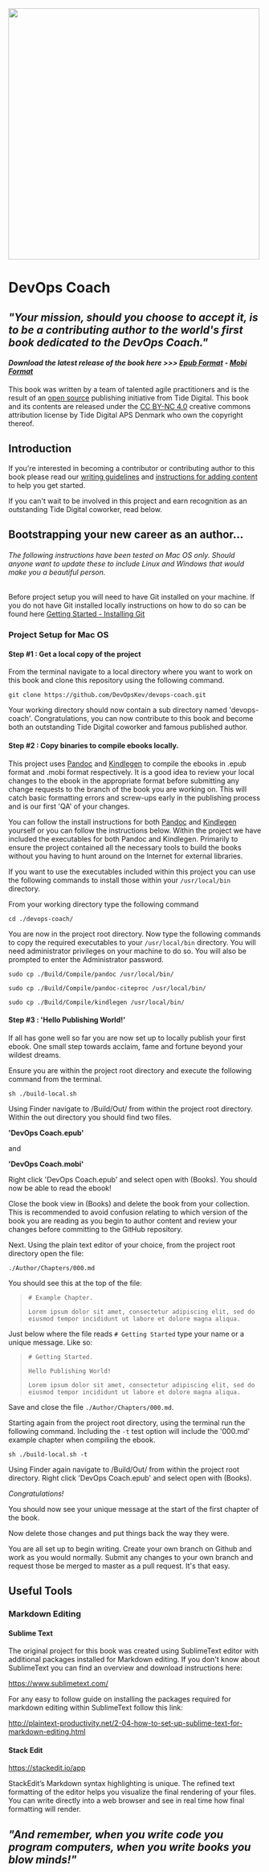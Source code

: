 <img height="500px" src="../../blob/master/Design/devops-coach-mockup.png" />


# DevOps Coach

## *"Your mission, should you choose to accept it, is to be a contributing author to the world's first book dedicated to the DevOps Coach."*

#### *Download the latest release of the book here >>> <a href="xxx">Epub Format</a> - <a href="xxx">Mobi Format</a>*



This book was written by a team of talented agile practitioners and is the result of an <a href="https://en.wikipedia.org/wiki/Open_source">open source</a> publishing initiative from Tide Digital. This book and its contents are released under the <a href="https://creativecommons.org/licenses/by-nc/4.0/" target="_blank">CC BY-NC 4.0</a> creative commons attribution license by Tide Digital APS Denmark who own the copyright thereof.

## Introduction

If you're interested in becoming a contributor or contributing author to this book please read our <a href="../../blob/master/writing-guidelines.md">writing guidelines</a> and <a href="../../blob/master/adding-content-instructions.md">instructions for adding content</a> to help you get started.

If you can't wait to be involved in this project and earn recognition as an outstanding Tide Digital coworker, read below.

## Bootstrapping your new career as an author...
###### The following instructions have been tested on Mac OS only. Should anyone want to update these to include Linux and Windows that would make you a beautiful person.

Before project setup you will need to have Git installed on your machine. If you do not have Git installed locally instructions on how to do so can be found here <a href="https://git-scm.com/book/en/v2/Getting-Started-Installing-Git">Getting Started - Installing Git</a>

### Project Setup for Mac OS

#### Step #1 : Get a local copy of the project
From the terminal navigate to a local directory where you want to work on this book and clone this repository using the following command. 

`git clone https://github.com/DevOpsKev/devops-coach.git`

Your working directory should now contain a sub directory named 'devops-coach'. Congratulations, you can now contribute to this book and become both an outstanding Tide Digital coworker and famous published author.

#### Step #2 : Copy binaries to compile ebooks locally.

This project uses <a href="https://github.com/jgm/pandoc" target="_blank">Pandoc</a> and <a href="https://www.amazon.com/gp/feature.html?ie=UTF8&docId=1000765211" target="_blank">Kindlegen</a> to compile the ebooks in .epub format and .mobi format respectively. It is a good idea to review your local changes to the ebook in the appropriate format before submitting any change requests to the branch of the book you are working on. This will catch basic formatting errors and screw-ups early in the publishing process and is our first 'QA' of your changes.


You can follow the install instructions for both <a href="https://pandoc.org/installing.html" target="_blank">Pandoc</a> and <a href="https://www.amazon.com/gp/feature.html?ie=UTF8&docId=1000765211" target="_blank">Kindlegen</a> yourself or you can follow the instructions below. Within the project we have included the executables for both Pandoc and Kindlegen. Primarily to ensure the project contained all the necessary tools to build the books without you having to hunt around on the Internet for external libraries. 

If you want to use the executables included within this project you can use the following commands to install those within your `/usr/local/bin` directory.

From your working directory type the following command

`cd ./devops-coach/`

You are now in the project root directory. Now type the following commands to copy the required executables to your `/usr/local/bin` directory. You will need administrator privileges on your machine to do so. You will also be prompted to enter the Administrator password.

`sudo cp ./Build/Compile/pandoc /usr/local/bin/`

`sudo cp ./Build/Compile/pandoc-citeproc /usr/local/bin/`

`sudo cp ./Build/Compile/kindlegen /usr/local/bin/`

#### Step #3 : 'Hello Publishing World!'

If all has gone well so far you are now set up to locally publish your first ebook. One small step towards acclaim, fame and fortune beyond your wildest dreams.

Ensure you are within the project root directory and execute the following command from the terminal.

`sh ./build-local.sh`

Using Finder navigate to /Build/Out/ from within the project root directory. Within the out directory you should find two files.

**'DevOps Coach.epub'**

and

**'DevOps Coach.mobi'**

Right click 'DevOps Coach.epub' and select open with (Books). You should now be able to read the ebook!

Close the book view in (Books) and delete the book from your collection. This is recommended to avoid confusion relating to which version of the book you are reading as you begin to author content and review your changes before committing to the GitHub repository.

Next. Using the plain text editor of your choice, from the project root directory open the file:

`./Author/Chapters/000.md`

You should see this at the top of the file:

>`# Example Chapter.`
>
> `Lorem ipsum dolor sit amet, consectetur adipiscing elit, sed do eiusmod tempor incididunt ut labore et dolore magna aliqua.`

Just below where the file reads `# Getting Started` type your name or a unique message. Like so:

>`# Getting Started.`
>
>`Hello Publishing World!`
>
> `Lorem ipsum dolor sit amet, consectetur adipiscing elit, sed do eiusmod tempor incididunt ut labore et dolore magna aliqua.`

Save and close the file `./Author/Chapters/000.md`.

Starting again from the project root directory, using the terminal run the following command. Including the `-t` test option will include the '000.md' example chapter when compiling the ebook.

`sh ./build-local.sh -t`

Using Finder again navigate to /Build/Out/ from within the project root directory. Right click 'DevOps Coach.epub' and select open with (Books).

*Congratulations!*

You should now see your unique message at the start of the first chapter of the book.

Now delete those changes and put things back the way they were.

You are all set up to begin writing. Create your own branch on Github and work as you would normally. Submit any changes to your own branch and request those be merged to master as a pull request. It's that easy.


## Useful Tools 

### Markdown Editing

#### Sublime Text
The original project for this book was created using SublimeText editor with additional packages installed for Markdown editing. If you don't know about SublimeText you can find an overview and download instructions here:

https://www.sublimetext.com/

For any easy to follow guide on installing the packages required for markdown editing within SublimeText follow this link:

http://plaintext-productivity.net/2-04-how-to-set-up-sublime-text-for-markdown-editing.html

#### Stack Edit

https://stackedit.io/app

StackEdit’s Markdown syntax highlighting is unique. The refined text formatting of the editor helps you visualize the final rendering of your files. You can write directly into a web browser and see in real time how final formatting will render.


## *"And remember, when you write code you program computers, when you write books you blow minds!"*


